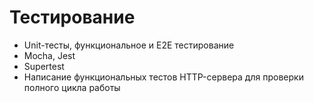 # Тестирование

- Unit-тесты, функциональное и E2E тестирование
- Mocha, Jest
- Supertest
- Написание функциональных тестов HTTP-сервера для проверки полного цикла работы
